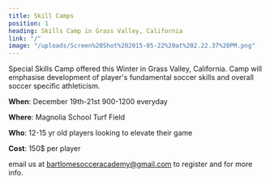 ```yaml
---
title: Skill Camps
position: 1
heading: Skills Camp in Grass Valley, California
link: "/"
image: "/uploads/Screen%20Shot%202015-05-22%20at%202.22.37%20PM.png"
---
```


Special Skills Camp offered this Winter in Grass Valley, California. Camp will emphasise development of player's fundamental soccer skills and overall soccer specific athleticism.

**When**: December 19th-21st 900-1200 everyday

**Where**: Magnolia School Turf Field

**Who**: 12-15 yr old players looking to elevate their game

**Cost**: 150$ per player

email us at bartlomesocceracademy@gmail.com to register and for more info.

